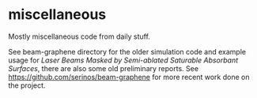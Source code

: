 # miscellaneous
Mostly miscellaneous code from daily stuff.

See beam-graphene directory for the older simulation code and example usage for *Laser Beams Masked by Semi-ablated Saturable Absorbant Surfaces*, there are also some old preliminary reports. See https://github.com/serinos/beam-graphene for more recent work done on the project.

